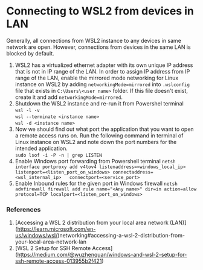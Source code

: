 # Connecting to WSL2 from devices in LAN

Generally, all connections from WSL2 instance to any devices in same network are open. However, connections from devices in the same LAN is blocked by default. 

1. WSL2 has a virtualized ethernet adapter with its own unique IP address that is not in IP range of the LAN. In order to assign IP address from IP range of the LAN, enable the mirrored mode networking for Linux instance on WSL2 by adding `networkingMode=mirrored` into `.wslconfig` file that exists in `C:\Users\<user name>` folder. If this file doesn't exist, create it and add `networkingMode=mirrored`.  
2. Shutdown the WSL2 instance and re-run it from Powershel terminal   
`wsl -l -v`  
`wsl --terminate <instance name>`  
`wsl -d <instance name>`  
3. Now we should find out what port the application that you want to open a remote access runs on. Run the following command in terminal of Linux instance on WSL2 and note down the port numbers for the intended application.   
`sudo lsof -i -P -n | grep LISTEN`   
4. Enable Windows port forwarding from Powershell terminal
`netsh interface portproxy add v4tov4 listenaddress=<windows_local_ip> listenport=<listen_port_on_windows> connectaddress=<wsl_internal_ip>   connectport=<service_port>`   
5. Enable Inbound rules for the given port in Windows firewall
`netsh advfirewall firewall add rule name="<Any name>" dir=in action=allow protocol=TCP localport=<listen_port_on_windows>`   

### References

1. [Accessing a WSL 2 distribution from your local area network (LAN)] (https://learn.microsoft.com/en-us/windows/wsl/)networking#accessing-a-wsl-2-distribution-from-your-local-area-network-lan
2. [WSL 2 Setup for SSH Remote Access] (https://medium.com/@wuzhenquan/windows-and-wsl-2-setup-for-ssh-remote-access-013955b2f421)
